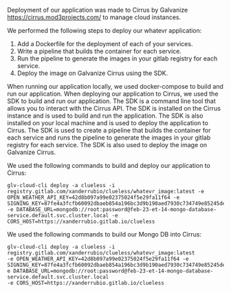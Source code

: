 Deployment of our application was made to Cirrus by Galvanize https://cirrus.mod3projects.com/ to manage cloud instances.

We performed the following steps to deploy our whatevr application:
1. Add a Dockerfile for the deployment of each of your services.
2. Write a pipeline that builds the container for each service.
3. Run the pipeline to generate the images in your gitlab registry for each service.
4. Deploy the image on Galvanize Cirrus using the SDK.

When running our application locally, we used docker-compose to build and run our application.  When deploying our application to Cirrus, we used the SDK to build and run our application. The SDK is a command line tool that allows you to interact with the Cirrus API.  The SDK is installed on the Cirrus instance and is used to build and run the application.  The SDK is also installed on your local machine and is used to deploy the application to Cirrus. The SDK is used to create a pipeline that builds the container for each service and runs the pipeline to generate the images in your gitlab registry for each service. The SDK is also used to deploy the image on Galvanize Cirrus.

We used the following commands to build and deploy our application to Cirrus:
```
glv-cloud-cli deploy -a clueless -i registry.gitlab.com/xanderrubio/clueless/whatevr_image:latest -e OPEN_WEATHER_API_KEY=42d8b097a99e02375024f5e29fa11f64 -e SIGNING_KEY=87fe4a3fcfb60092dbaeb854a196bc3d9b190aed7930c734749e85245de698420c25f8e6899c421b4494e99459e01058de5daa9d49584cd62ec975da9aea33db -e DATABASE_URL=mongodb://root:password@feb-23-et-14-mongo-database-service.default.svc.cluster.local -e CORS_HOST=https://xanderrubio.gitlab.io/clueless
```

We used the following commands to build our Mongo DB into Cirrus:
```
glv-cloud-cli deploy -a clueless -i registry.gitlab.com/xanderrubio/clueless/whatevr_image:latest
-e OPEN_WEATHER_API_KEY=42d8b097a99e02375024f5e29fa11f64 -e SIGNING_KEY=87fe4a3fcfb60092dbaeb854a196bc3d9b190aed7930c734749e85245de698420c25f8e6899c421b4494e99459e01058de5daa9d49584cd62ec975da9aea33db-e DATABASE_URL=mongodb://root:password@feb-23-et-14-mongo-database-service.default.svc.cluster.local
-e CORS_HOST=https://xanderrubio.gitlab.io/clueless
```
